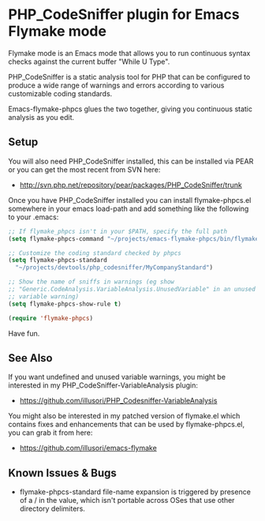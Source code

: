 PHP_CodeSniffer plugin for Emacs Flymake mode
=============================================

Flymake mode is an Emacs mode that allows you to run continuous
syntax checks against the current buffer "While U Type".

PHP_CodeSniffer is a static analysis tool for PHP that can be
configured to produce a wide range of warnings and errors
according to various customizable coding standards.

Emacs-flymake-phpcs glues the two together, giving you continuous
static analysis as you edit.

Setup
-----

You will also need PHP_CodeSniffer installed, this can be installed
via PEAR or you can get the most recent from SVN here:

 * http://svn.php.net/repository/pear/packages/PHP_CodeSniffer/trunk

Once you have PHP_CodeSniffer installed you can install
flymake-phpcs.el somewhere in your emacs load-path and add
something like the following to your .emacs:

```lisp
;; If flymake_phpcs isn't in your $PATH, specify the full path
(setq flymake-phpcs-command "~/projects/emacs-flymake-phpcs/bin/flymake_phpcs")

;; Customize the coding standard checked by phpcs
(setq flymake-phpcs-standard
  "~/projects/devtools/php_codesniffer/MyCompanyStandard")

;; Show the name of sniffs in warnings (eg show
;; "Generic.CodeAnalysis.VariableAnalysis.UnusedVariable" in an unused
;; variable warning)
(setq flymake-phpcs-show-rule t)

(require 'flymake-phpcs)
```

Have fun.

See Also
--------

If you want undefined and unused variable warnings, you might be
interested in my PHP_CodeSniffer-VariableAnalysis plugin:

 * https://github.com/illusori/PHP_Codesniffer-VariableAnalysis

You might also be interested in my patched version of flymake.el
which contains fixes and enhancements that can be used by flymake-phpcs.el,
you can grab it from here:

 *  https://github.com/illusori/emacs-flymake

Known Issues & Bugs
-------------------

 * flymake-phpcs-standard file-name expansion is triggered by presence
   of a / in the value, which isn't portable across OSes that use other
   directory delimiters.

